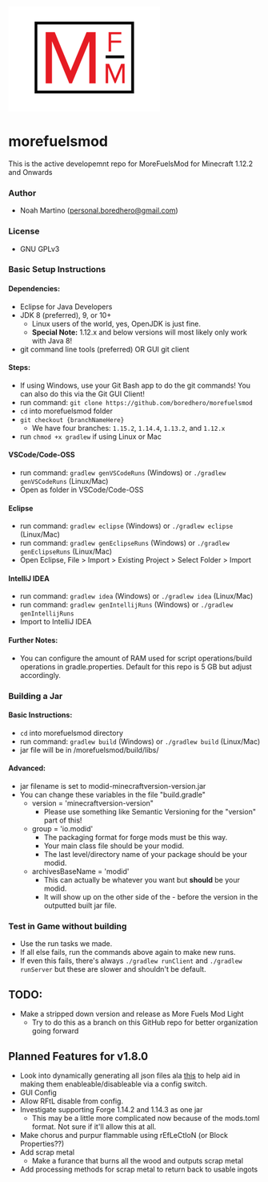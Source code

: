![mf-logo](https://raw.githubusercontent.com/boredhero/morefuelsmod/1.15.2/src/main/resources/mf-logo.png)
# morefuelsmod
This is the active developemnt repo for MoreFuelsMod for Minecraft 1.12.2 and Onwards

### Author
* Noah Martino (personal.boredhero@gmail.com)

### License
* GNU GPLv3

### Basic Setup Instructions

#### Dependencies:
* Eclipse for Java Developers
* JDK 8 (preferred), 9, or 10+
	* Linux users of the world, yes, OpenJDK is just fine.
    * **Special Note:** 1.12.x and below versions will most likely only work with Java 8!
* git command line tools (preferred) OR GUI git client


#### Steps:
* If using Windows, use your Git Bash app to do the git commands! You can also do this via the Git GUI Client!
* run command: ```git clone https://github.com/boredhero/morefuelsmod```
* ```cd``` into morefuelsmod folder
* ```git checkout {branchNameHere}```
	* We have four branches: ```1.15.2```, ```1.14.4```, ```1.13.2```, and ```1.12.x```
* run ```chmod +x gradlew``` if using Linux or Mac

#### VSCode/Code-OSS
* run command: ```gradlew genVSCodeRuns``` (Windows) or ```./gradlew genVSCodeRuns``` (Linux/Mac)
* Open as folder in VSCode/Code-OSS

#### Eclipse
* run command: ```gradlew eclipse``` (Windows) or ```./gradlew eclipse``` (Linux/Mac)
* run command: ```gradlew genEclipseRuns``` (Windows) or ```./gradlew genEclipseRuns``` (Linux/Mac)
* Open Eclipse, File > Import > Existing Project > Select Folder > Import

#### IntelliJ IDEA
* run command: ```gradlew idea``` (Windows) or ```./gradlew idea``` (Linux/Mac)
* run command: ```gradlew genIntellijRuns``` (Windows) or ```./gradlew genIntellijRuns```
* Import to IntelliJ IDEA

#### Further Notes:
* You can configure the amount of RAM used for script operations/build operations in gradle.properties. Default for this repo is 5 GB but adjust accordingly.

### Building a Jar

#### Basic Instructions:
* ```cd``` into morefuelsmod directory
* run command: ```gradlew build``` (Windows) or ```./gradlew build``` (Linux/Mac)
* jar file will be in /morefuelsmod/build/libs/

#### Advanced:
* jar filename is set to modid-minecraftversion-version.jar
* You can change these variables in the file "build.gradle"
	* version = 'minecraftversion-version"
		* Please use something like Semantic Versioning for the "version" part of this!
	* group = 'io.modid'
		* The packaging format for forge mods must be this way.
		* Your main class file should be your modid.
		* The last level/directory name of your package should be your modid.
	* archivesBaseName = 'modid'
		* This can actually be whatever you want but **should** be your modid.
		* It will show up on the other side of the - before the version in the outputted built jar file.

### Test in Game without building
* Use the run tasks we made.
* If all else fails, run the commands above again to make new runs.
* If even this fails, there's always ```./gradlew runClient``` and ```./gradlew runServer``` but these are slower and shouldn't be default.

## TODO:

* Make a stripped down version and release as More Fuels Mod Light
	* Try to do this as a branch on this GitHub repo for better organization going forward

## Planned Features for v1.8.0
* Look into dynamically generating all json files ala [this](https://wiki.mcjty.eu/modding/index.php?title=Tut14_Ep7) to help aid in making them enableable/disableable via a config switch.
* GUI Config
* Allow RFtL disable from config.
* Investigate supporting Forge 1.14.2 and 1.14.3 as one jar
	* This may be a little more complicated now because of the mods.toml format. Not sure if it'll allow this at all.
* Make chorus and purpur flammable using rEfLeCtIoN (or Block Properties??)
* Add scrap metal
	* Make a furance that burns all the wood and outputs scrap metal
* Add processing methods for scrap metal to return back to usable ingots